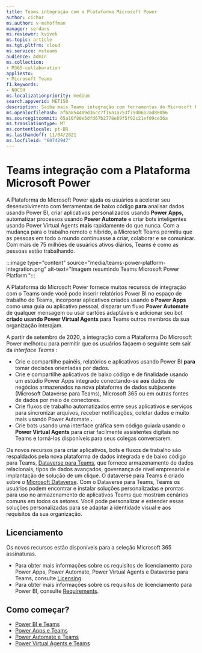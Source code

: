 ```yaml
---
title: Teams integração com a Plataforma Microsoft Power
author: cichur
ms.author: v-mahoffman
manager: serdars
ms.reviewer: kvivek
ms.topic: article
ms.tgt.pltfrm: cloud
ms.service: msteams
audience: Admin
ms.collection:
- M365-collaboration
appliesto:
- Microsoft Teams
f1.keywords:
- NOCSH
ms.localizationpriority: medium
search.appverid: MET150
description: Saiba mais Teams integração com ferramentas do Microsoft Power Platform, incluindo Power BI, aplicativos do Power, Power automate e Power Virtual Agents.
ms.openlocfilehash: afba854409d36cc7f16a1a753f79d06b2ad880b6
ms.sourcegitcommit: 65a10f80e5dfd67b2778e09f5f92c21ef09ce36a
ms.translationtype: MT
ms.contentlocale: pt-BR
ms.lasthandoff: 11/04/2021
ms.locfileid: "60742947"
---
```

# <a name="teams-integration-with-microsoft-power-platform"></a>Teams integração com a Plataforma Microsoft Power

A Plataforma do Microsoft Power ajuda os usuários a acelerar seu desenvolvimento com ferramentas de baixo código **para** analisar dados usando Power BI, criar aplicativos personalizados usando **Power Apps,** automatizar processos usando **Power Automate** e criar bots inteligentes usando Power Virtual Agents **mais** rapidamente do que nunca. Com a mudança para o trabalho remoto e híbrido, a Microsoft Teams permitiu que as pessoas em todo o mundo continuasse a criar, colaborar e se comunicar. Com mais de 75 milhões de usuários ativos diários, Teams é como as pessoas estão trabalhando.

:::image type="content" source="media/teams-power-platform-integration.png" alt-text="Imagem resumindo Teams Microsoft Power Platform.":::

A Plataforma do Microsoft Power fornece muitos recursos de  integração com o Teams onde você pode inserir relatórios Power BI no espaço de trabalho do Teams, incorporar aplicativos criados usando **o Power Apps** como uma guia ou aplicativo pessoal, disparar um fluxo **Power Automate** de qualquer mensagem ou usar cartões adaptáveis e adicionar seu bot **criado usando Power Virtual Agents** para Teams outros membros da sua organização interajam.

A partir de setembro de 2020, a integração com a Plataforma Do Microsoft Power melhorou para permitir que os usuários façaem o seguinte sem sair da *interface Teams :*

- Crie e compartilhe painéis, relatórios e aplicativos usando Power BI **para** tomar decisões orientadas por dados.
- Crie e compartilhe aplicativos de baixo código e de finalidade usando um estúdio Power Apps integrado conectando-se **aos** dados de negócios armazenados na nova plataforma de dados subjacente (Microsoft Dataverse para Teams), Microsoft 365 ou em outras fontes de dados por meio de conectores.
- Crie fluxos de trabalho automatizados entre seus aplicativos e serviços para sincronizar arquivos, receber notificações, coletar dados e muito mais usando Power Automate **.**
- Crie bots usando uma interface gráfica sem código guiada usando o **Power Virtual Agents** para criar facilmente assistentes digitais no Teams e torná-los disponíveis para seus colegas conversarem.

Os novos recursos para criar aplicativos, bots e fluxos de trabalho são respaldados pela nova plataforma de dados integrada e de baixo código para Teams, [Dataverse para Teams](/powerapps/teams/overview-data-platform), que fornece armazenamento de dados relacionais, tipos de dados avançados, governança de nível empresarial e implantação de solução de um clique. O dataverse para Teams é criado sobre o [Microsoft Dataverse](/powerapps/maker/common-data-service/data-platform-intro). Com o Dataverse para Teams, Teams os usuários podem encontrar e instalar soluções personalizadas e prontas para uso no armazenamento de aplicativos Teams que mostram cenários comuns em todos os setores. Você pode personalizar e estender essas soluções personalizadas para se adaptar à identidade visual e aos requisitos da sua organização.

## <a name="licensing"></a>Licenciamento

Os novos recursos estão disponíveis para a seleção Microsoft 365 assinaturas.

- Para obter mais informações sobre os requisitos de licenciamento para Power Apps, Power Automate, Power Virtual Agents e Dataverse para Teams, consulte [Licensing](/power-platform/admin/about-teams-environment).
- Para obter mais informações sobre os requisitos de licenciamento para Power BI, consulte [Requirements](/power-bi/collaborate-share/service-collaborate-microsoft-teams).
 
## <a name="how-do-i-get-started"></a>Como começar?

- [Power BI e Teams](/power-bi/collaborate-share/service-collaborate-microsoft-teams)
- [Power Apps e Teams](/powerapps/teams/overview)
- [Power Automate e Teams](/power-automate/teams/overview)
- [Power Virtual Agents e Teams](/power-virtual-agents/teams/fundamentals-what-is-power-virtual-agents-teams)